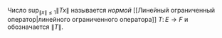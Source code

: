 Число $\sup_{\lVert x \rVert\leqslant 1}\lVert Tx \rVert$ называется *нормой* [[Линейный ограниченный оператор|линейного ограниченного оператора]] $T\colon E\to F$ и обозначается $\lVert T \rVert$.